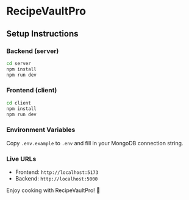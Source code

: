 # RecipeVaultPro

## Setup Instructions

### Backend (server)
```bash
cd server
npm install
npm run dev
```

### Frontend (client)
```bash
cd client
npm install
npm run dev
```

### Environment Variables
Copy `.env.example` to `.env` and fill in your MongoDB connection string.

### Live URLs
- Frontend: `http://localhost:5173`
- Backend: `http://localhost:5000`

Enjoy cooking with RecipeVaultPro! 🍲
